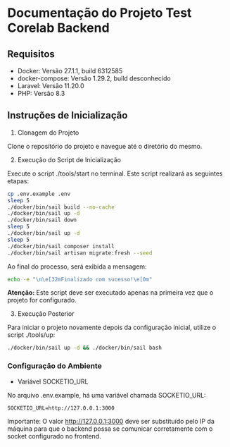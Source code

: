 # Documentação do Projeto Test Corelab Backend

## Requisitos

-   Docker: Versão 27.1.1, build 6312585
-   docker-compose: Versão 1.29.2, build desconhecido
-   Laravel: Versão 11.20.0
-   PHP: Versão 8.3

## Instruções de Inicialização

1.  Clonagem do Projeto

Clone o repositório do projeto e navegue até o diretório do mesmo.

2.  Execução do Script de Inicialização

Execute o script ./tools/start no terminal. Este script realizará as seguintes etapas:

```bash
cp .env.example .env
sleep 5
./docker/bin/sail build --no-cache
./docker/bin/sail up -d
./docker/bin/sail down
sleep 5
./docker/bin/sail up -d
sleep 5
./docker/bin/sail composer install
./docker/bin/sail artisan migrate:fresh --seed

```

Ao final do processo, será exibida a mensagem:

```bash
echo -e "\n\e[32mFinalizado com sucesso!\e[0m"

```

<strong>Atenção:</strong> Este script deve ser executado apenas na primeira vez que o projeto for configurado.

3. Execução Posterior

Para iniciar o projeto novamente depois da configuração inicial, utilize o script ./tools/up:

```bash
./docker/bin/sail up -d && ./docker/bin/sail bash
```

### Configuração do Ambiente

-   Variável SOCKETIO_URL

No arquivo .env.example, há uma variável chamada SOCKETIO_URL:

```
SOCKETIO_URL=http://127.0.0.1:3000
```

Importante: O valor http://127.0.0.1:3000 deve ser substituído pelo IP da máquina para que o backend possa se comunicar corretamente com o socket configurado no frontend.
